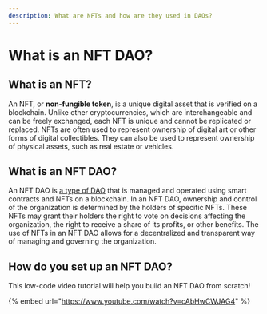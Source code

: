 ```yaml
---
description: What are NFTs and how are they used in DAOs?
---
```


# What is an NFT DAO?

## What is an NFT? <a href="#nft" id="nft"></a>

An NFT, or **non-fungible token**, is a unique digital asset that is verified on a blockchain. Unlike other cryptocurrencies, which are interchangeable and can be freely exchanged, each NFT is unique and cannot be replicated or replaced. NFTs are often used to represent ownership of digital art or other forms of digital collectibles. They can also be used to represent ownership of physical assets, such as real estate or vehicles.

## What is an NFT DAO? <a href="#what" id="what"></a>

An NFT DAO is [a type of DAO](./) that is managed and operated using smart contracts and NFTs on a blockchain. In an NFT DAO, ownership and control of the organization is determined by the holders of specific NFTs. These NFTs may grant their holders the right to vote on decisions affecting the organization, the right to receive a share of its profits, or other benefits. The use of NFTs in an NFT DAO allows for a decentralized and transparent way of managing and governing the organization.

## How do you set up an NFT DAO? <a href="#setup" id="setup"></a>

This low-code video tutorial will help you build an NFT DAO from scratch!

{% embed url="https://www.youtube.com/watch?v=cAbHwCWJAG4" %}
